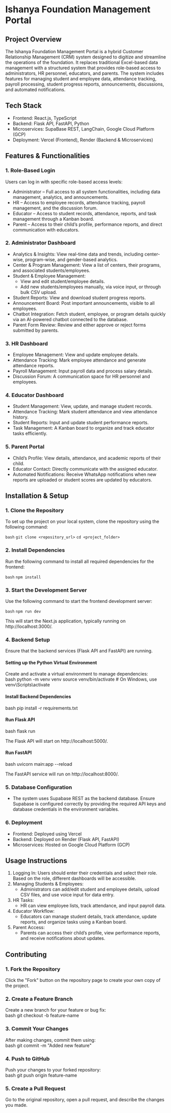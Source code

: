 # Ishanya Foundation Management Portal  

## Project Overview  
The Ishanya Foundation Management Portal is a hybrid Customer Relationship Management (CRM) system designed to digitize and streamline the operations of the foundation. It replaces traditional Excel-based data management with a structured system that provides role-based access to administrators, HR personnel, educators, and parents. The system includes features for managing student and employee data, attendance tracking, payroll processing, student progress reports, announcements, discussions, and automated notifications.  

## Tech Stack  
- Frontend: React.js, TypeScript  
- Backend: Flask API, FastAPI, Python  
- Microservices: SupaBase REST, LangChain, Google Cloud Platform (GCP)  
- Deployment: Vercel (Frontend), Render (Backend & Microservices)  

## Features & Functionalities  

### 1. Role-Based Login  
Users can log in with specific role-based access levels:  
- Administrator – Full access to all system functionalities, including data management, analytics, and announcements.  
- HR – Access to employee records, attendance tracking, payroll management, and the discussion forum.  
- Educator – Access to student records, attendance, reports, and task management through a Kanban board.  
- Parent – Access to their child’s profile, performance reports, and direct communication with educators.  

### 2. Administrator Dashboard  
- Analytics & Insights: View real-time data and trends, including center-wise, program-wise, and gender-based analytics.  
- Center & Program Management: View a list of centers, their programs, and associated students/employees.  
- Student & Employee Management:  
  - View and edit student/employee details.  
  - Add new students/employees manually, via voice input, or through bulk CSV upload.  
- Student Reports: View and download student progress reports.  
- Announcement Board: Post important announcements, visible to all employees.  
- Chatbot Integration: Fetch student, employee, or program details quickly via an AI-powered chatbot connected to the database.  
- Parent Form Review: Review and either approve or reject forms submitted by parents.  

### 3. HR Dashboard  
- Employee Management: View and update employee details.  
- Attendance Tracking: Mark employee attendance and generate attendance reports.  
- Payroll Management: Input payroll data and process salary details.  
- Discussion Forum: A communication space for HR personnel and employees.  

### 4. Educator Dashboard  
- Student Management: View, update, and manage student records.  
- Attendance Tracking: Mark student attendance and view attendance history.  
- Student Reports: Input and update student performance reports.  
- Task Management: A Kanban board to organize and track educator tasks efficiently.  

### 5. Parent Portal  
- Child’s Profile: View details, attendance, and academic reports of their child.  
- Educator Contact: Directly communicate with the assigned educator.  
- Automated Notifications: Receive WhatsApp notifications when new reports are uploaded or student scores are updated by educators.  

## Installation & Setup  

### 1. Clone the Repository  
To set up the project on your local system, clone the repository using the following command: 
 
```bash```
```git clone <repository_url>```
```cd <project_folder>```


### 2. Install Dependencies  
Run the following command to install all required dependencies for the frontend:  

```bash```
```npm install```


### 3. Start the Development Server  
Use the following command to start the frontend development server:  

```bash```
```npm run dev```

This will start the Next.js application, typically running on http://localhost:3000/.  

### 4. Backend Setup  
Ensure that the backend services (Flask API and FastAPI) are running.  

#### Setting up the Python Virtual Environment  
Create and activate a virtual environment to manage dependencies:  
bash
python -m venv venv
source venv/bin/activate  # On Windows, use venv\Scripts\activate


#### Install Backend Dependencies  
bash
pip install -r requirements.txt


#### Run Flask API  
bash
flask run

The Flask API will start on http://localhost:5000/.  

#### Run FastAPI  
bash
uvicorn main:app --reload

The FastAPI service will run on http://localhost:8000/.  

### 5. Database Configuration  
- The system uses Supabase REST as the backend database. Ensure Supabase is configured correctly by providing the required API keys and database credentials in the environment variables.  

### 6. Deployment  
- Frontend: Deployed using Vercel  
- Backend: Deployed on Render (Flask API, FastAPI)  
- Microservices: Hosted on Google Cloud Platform (GCP)  

## Usage Instructions  

1. Logging In: Users should enter their credentials and select their role. Based on the role, different dashboards will be accessible.  
2. Managing Students & Employees:  
   - Administrators can add/edit student and employee details, upload CSV files, and use voice input for data entry.  
3. HR Tasks:  
   - HR can view employee lists, track attendance, and input payroll data.  
4. Educator Workflow:  
   - Educators can manage student details, track attendance, update reports, and organize tasks using a Kanban board.  
5. Parent Access:  
   - Parents can access their child’s profile, view performance reports, and receive notifications about updates.  

## Contributing  

### 1. Fork the Repository  
Click the "Fork" button on the repository page to create your own copy of the project.  

### 2. Create a Feature Branch  
Create a new branch for your feature or bug fix:  
bash
git checkout -b feature-name


### 3. Commit Your Changes  
After making changes, commit them using:  
bash
git commit -m "Added new feature"


### 4. Push to GitHub  
Push your changes to your forked repository:  
bash
git push origin feature-name


### 5. Create a Pull Request  
Go to the original repository, open a pull request, and describe the changes you made.
